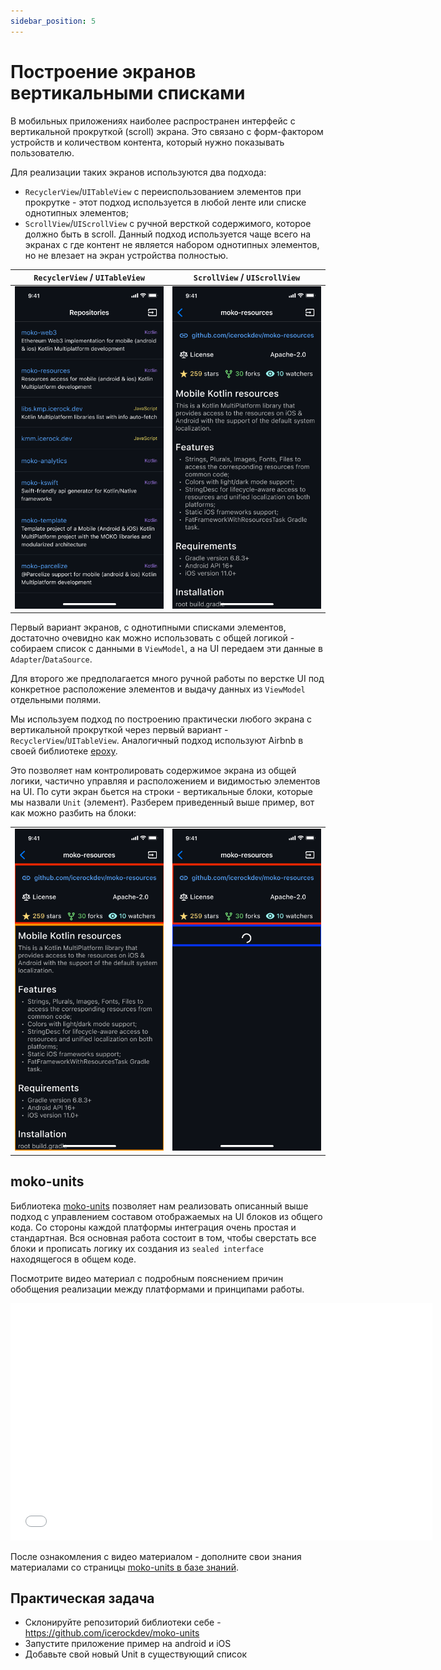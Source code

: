 ```yaml
---
sidebar_position: 5
---
```

# Построение экранов вертикальными списками

В мобильных приложениях наиболее распространен интерфейс с вертикальной прокруткой (scroll) экрана. Это связано с форм-фактором устройств и количеством контента, который нужно показывать пользователю.

Для реализации таких экранов используются два подхода:
- `RecyclerView`/`UITableView` с переиспользованием элементов при прокрутке - этот подход используется в любой ленте или списке однотипных элементов;
- `ScrollView`/`UIScrollView` с ручной версткой содержимого, которое должно быть в scroll. Данный подход используется чаще всего на экранах с где контент не является набором однотипных элементов, но не влезает на экран устройства полностью.

| `RecyclerView` / `UITableView` | `ScrollView` / `UIScrollView` |
| ----- | ----- |
| ![listview](media/listview.png) | ![scrollview](media/scrollview.png) |

Первый вариант экранов, с однотипными списками элементов, достаточно очевидно как можно использовать с общей логикой - собираем список с данными в `ViewModel`, а на UI передаем эти данные в `Adapter`/`DataSource`. 

Для второго же предполагается много ручной работы по верстке UI под конкретное расположение элементов и выдачу данных из `ViewModel` отдельными полями.

Мы используем подход по построению практически любого экрана с вертикальной прокруткой через первый вариант - `RecyclerView`/`UITableView`. Аналогичный подход используют Airbnb в своей библиотеке [epoxy](https://github.com/airbnb/epoxy).

Это позволяет нам контролировать содержимое экрана из общей логики, частично управляя и расположением и видимостью элементов на UI. По сути экран бьется на строки - вертикальные блоки, которые мы назвали `Unit` (элемент). Разберем приведенный выше пример, вот как можно разбить на блоки:

|  |  |
| ----- | ----- |
| ![units-1](media/scrollview-units-1.png) | ![units-2](media/scrollview-units-2.png) |

## moko-units

Библиотека [moko-units](https://github.com/icerockdev/moko-units) позволяет нам реализовать описанный выше подход с управлением составом отображаемых на UI блоков из общего кода. Со стороны каждой платформы интеграция очень простая и стандартная. Вся основная работа состоит в том, чтобы сверстать все блоки и прописать логику их создания из `sealed interface` находящегося в общем коде.

Посмотрите видео материал с подробным пояснением причин обобщения реализации между платформами и принципами работы.

<iframe src="//www.youtube.com/embed/ES6lHIwp5Jw?list=PL6yFiPOVXVUi90sQ66dtmuXP-1-TeHwl5" frameborder="0" allowfullscreen width="675" height="380"></iframe> 

После ознакомления с видео материалом - дополните свои знания материалами со страницы [moko-units в базе знаний](/learning/libraries/moko/moko-units/).

## Практическая задача

- Склонируйте репозиторий библиотеки себе - https://github.com/icerockdev/moko-units
- Запустите приложение пример на android и iOS
- Добавьте свой новый Unit в существующий список
